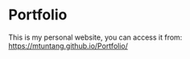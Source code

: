 # Portfolio
This is my personal website, you can access it from: https://mtuntang.github.io/Portfolio/
